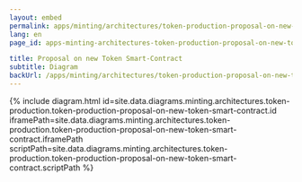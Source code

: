 ```yaml
---
layout: embed
permalink: apps/minting/architectures/token-production-proposal-on-new-token-smart-contract/diagram
lang: en
page_id: apps-minting-architectures-token-production-proposal-on-new-token-smart-contract-diagram

title: Proposal on new Token Smart-Contract
subtitle: Diagram
backUrl: /apps/minting/architectures/token-production-proposal-on-new-token-smart-contract
---
```

{% include diagram.html id=site.data.diagrams.minting.architectures.token-production.token-production-proposal-on-new-token-smart-contract.id iframePath=site.data.diagrams.minting.architectures.token-production.token-production-proposal-on-new-token-smart-contract.iframePath scriptPath=site.data.diagrams.minting.architectures.token-production.token-production-proposal-on-new-token-smart-contract.scriptPath %}
